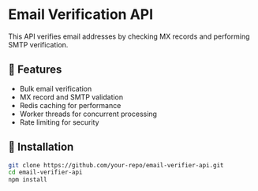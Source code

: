 # Email Verification API

This API verifies email addresses by checking MX records and performing SMTP verification.

## 🚀 Features
- Bulk email verification
- MX record and SMTP validation
- Redis caching for performance
- Worker threads for concurrent processing
- Rate limiting for security

## 🔧 Installation
```sh
git clone https://github.com/your-repo/email-verifier-api.git
cd email-verifier-api
npm install
